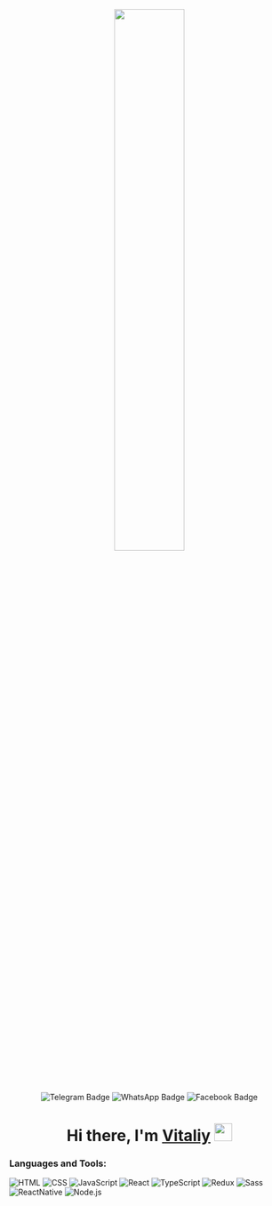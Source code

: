 <div id="header" align="center">
  <img src="https://flomaster.club/uploads/posts/2022-08/1660766104_2-flomaster-club-p-programmist-kartinki-dlya-detei-krasivo-3.jpg" width=50%/>
</div>


<div id="badges" align="center">
  <img src="https://img.shields.io/badge/Telegram-blue?style=for-the-badge&logo=Telegram&logoColor=white" alt="Telegram Badge"/>
  <img src="https://img.shields.io/badge/WhatsApp-gree?style=for-the-badge&logo=WhatsApp&logoColor=white" alt="WhatsApp Badge"/>
  <img src="https://img.shields.io/badge/Facebook-blue?style=for-the-badge&logo=Facebook&logoColor=white" alt="Facebook Badge"/>
</div>


<h1 align="center">Hi there, I'm <a href=http://mypersportf.ru/ target="_blank">Vitaliy</a> 
<img src="https://github.com/blackcater/blackcater/raw/main/images/Hi.gif" height="32" />
</h1>


 ### Languages and Tools:
![HTML](https://img.shields.io/badge/-HTML5-090909?style=for-the-badge&logo=HTML5&logoColor=F88C00)
![CSS](https://img.shields.io/badge/-CSS3-090909?style=for-the-badge&logo=CSS3&logoColor=green)
![JavaScript](https://img.shields.io/badge/-JavaScript-090909?style=for-the-badge&logo=JavaScript&logoColor=E9D54D)
![React](https://img.shields.io/badge/-React-090909?style=for-the-badge&logo=React&logoColor=03c2fc)
![TypeScript](https://img.shields.io/badge/-TypeScript-090909?style=for-the-badge&logo=TypeScript&logoColor=0384fc)
![Redux](https://img.shields.io/badge/-Redux-090909?style=for-the-badge&logo=Redux&logoColor=E5D3FF)
![Sass](https://img.shields.io/badge/Sass-090909?style=for-the-badge&logo=Sass&logoColor=a83273)
![ReactNative](https://img.shields.io/badge/ReactNative-090909?style=for-the-badge&logo=React&logoColor=03c2fc)
![Node.js](https://img.shields.io/badge/Node.js-090909?style=for-the-badge&logo=Node.js&logoColor=2c6e2e)

